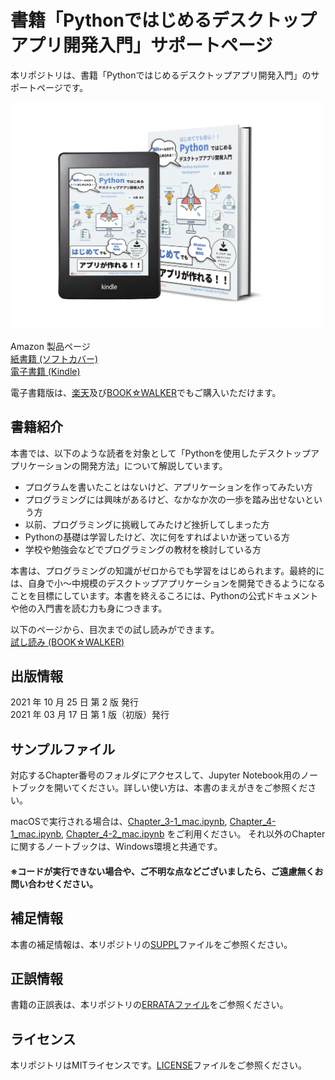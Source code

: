 # 書籍「Pythonではじめるデスクトップアプリ開発入門」サポートページ

本リポジトリは、書籍「Pythonではじめるデスクトップアプリ開発入門」のサポートページです。  

<div align="left">
<img src="images/cover.png" width="500">
</div>


Amazon 製品ページ  
[紙書籍 (ソフトカバー)](https://www.amazon.co.jp/dp/B09K21NXDZ)  
[電子書籍 (Kindle)](https://www.amazon.co.jp/dp/B08YDT2TDY)  
</div>

電子書籍版は、[楽天](https://hb.afl.rakuten.co.jp/ichiba/1f8d2e89.397e6e74.1f8d2e8a.dd300d67/?pc=https%3A%2F%2Fitem.rakuten.co.jp%2Frakutenkobo-ebooks%2Fa6aa8433637732ca9a8c20415eb814f4%2F&link_type=hybrid_url&ut=eyJwYWdlIjoiaXRlbSIsInR5cGUiOiJoeWJyaWRfdXJsIiwic2l6ZSI6IjI0MHgyNDAiLCJuYW0iOjEsIm5hbXAiOiJyaWdodCIsImNvbSI6MSwiY29tcCI6ImRvd24iLCJwcmljZSI6MSwiYm9yIjoxLCJjb2wiOjEsImJidG4iOjEsInByb2QiOjAsImFtcCI6ZmFsc2V9)及び[BOOK☆WALKER](https://bookwalker.jp/de24bd8e89-7d2a-47e3-a053-e0b8e17cc74e/?acode=1DRCLqyC)でもご購入いただけます。  

## 書籍紹介

本書では、以下のような読者を対象として「Pythonを使用したデスクトップアプリケーションの開発方法」について解説しています。  

- プログラムを書いたことはないけど、アプリケーションを作ってみたい方  
-	プログラミングには興味があるけど、なかなか次の一歩を踏み出せないという方  
-	以前、プログラミングに挑戦してみたけど挫折してしまった方  
-	Pythonの基礎は学習したけど、次に何をすればよいか迷っている方  
-	学校や勉強会などでプログラミングの教材を検討している方  

本書は、プログラミングの知識がゼロからでも学習をはじめられます。最終的には、自身で小～中規模のデスクトップアプリケーションを開発できるようになることを目標にしています。本書を終えるころには、Pythonの公式ドキュメントや他の入門書を読む力も身につきます。  

以下のページから、目次までの試し読みができます。  
[試し読み (BOOK☆WALKER)](https://viewer-trial.bookwalker.jp/03/9/viewer.html?cid=24bd8e89-7d2a-47e3-a053-e0b8e17cc74e&cty=1)

## 出版情報

2021 年 10 月 25 日 第 2 版 発行  
2021 年 03 月 17 日 第 1 版（初版）発行  

## サンプルファイル

対応するChapter番号のフォルダにアクセスして、Jupyter Notebook用のノートブックを開いてください。詳しい使い方は、本書のまえがきをご参照ください。  

macOSで実行される場合は、[Chapter_3-1_mac.ipynb](https://github.com/RyokoKuga/python-app-book/blob/main/Chapter_3/Chapter_3-1_mac.ipynb
), [Chapter_4-1_mac.ipynb](https://github.com/RyokoKuga/python-app-book/blob/main/Chapter_4/Chapter_4-1_mac.ipynb), [Chapter_4-2_mac.ipynb](https://github.com/RyokoKuga/python-app-book/blob/main/Chapter_4/Chapter_4-2_mac.ipynb) をご利用ください。
それ以外のChapterに関するノートブックは、Windows環境と共通です。  

#### ※コードが実行できない場合や、ご不明な点などございましたら、ご遠慮無くお問い合わせください。  

## 補足情報

本書の補足情報は、本リポジトリの[SUPPL](./SUPPL.md)ファイルをご参照ください。    

## 正誤情報

書籍の正誤表は、本リポジトリの[ERRATAファイル](https://github.com/RyokoKuga/python-app-book/blob/main/ERRATA.md)をご参照ください。  

## ライセンス

本リポジトリはMITライセンスです。[LICENSE](./LICENSE)ファイルをご参照ください。  
